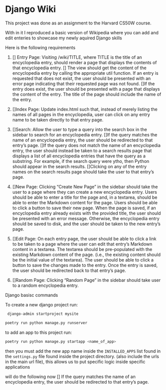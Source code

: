  # Django Wiki 

 This project was done as an assignment to the Harvard CS50W course. 

 With in it I reproduced a basic version of Wikipedia where you can add and edit enteries to showcase my newly aquired Django skills 

Here is the following requirements 


1. [] Entry Page: Visiting /wiki/TITLE, where TITLE is the title of an encyclopedia entry, should render a page that displays the contents of that encyclopedia entry.
       [] The view should get the content of the encyclopedia entry by calling the appropriate util function.
        If an entry is requested that does not exist, the user should be presented with an error page indicating that their requested page was not found.
        []If the entry does exist, the user should be presented with a page that displays the content of the entry. The title of the page should include the name of the entry.
        
2. []Index Page: Update index.html such that, instead of merely listing the names of all pages in the encyclopedia, user can click on any entry name to be taken directly to that entry page.
    
3. []Search: Allow the user to type a query into the search box in the sidebar to search for an encyclopedia entry.
        []If the query matches the name of an encyclopedia entry, the user should be redirected to that entry’s page.
        []If the query does not match the name of an encyclopedia entry, the user should instead be taken to a search results page that displays a list of all encyclopedia entries that have the query as a substring. For example, if the search query were ytho, then Python should appear in the search results.
        []Clicking on any of the entry names on the search results page should take the user to that entry’s page.
  
 4. []New Page: Clicking “Create New Page” in the sidebar should take the user to a page where they can create a new encyclopedia entry.
        Users should be able to enter a title for the page and, in a textarea, should be able to enter the Markdown content for the page.
        Users should be able to click a button to save their new page.
        When the page is saved, if an encyclopedia entry already exists with the provided title, the user should be presented with an error message.
        Otherwise, the encyclopedia entry should be saved to disk, and the user should be taken to the new entry’s page.
 5. []Edit Page: On each entry page, the user should be able to click a link to be taken to a page where the user can edit that entry’s Markdown content in a textarea.
        The textarea should be pre-populated with the existing Markdown content of the page. (i.e., the existing content should be the initial value of the textarea).
        The user should be able to click a button to save the changes made to the entry.
        Once the entry is saved, the user should be redirected back to that entry’s page.
        
 6. []Random Page: Clicking “Random Page” in the sidebar should take user to a random encyclopedia entry.


Django basisc commands

To create a new django project run: 
```bash
 django-admin startproject mysite
```

```bash
poetry run python manage.py runserver
```
to add an app to this project run: 

```bash
poetry run python manage.py startapp <name_of_app>
```
then you must add the new app name inside the `INSTALLED_APPS` list found in the `settings.py` file found inside the project directory. (also include the urls in the main url file), this allows us to put specific logic inside specific applications 

will do the following now
[] If the query matches the name of an encyclopedia entry, the user should be redirected to that entry’s page.
